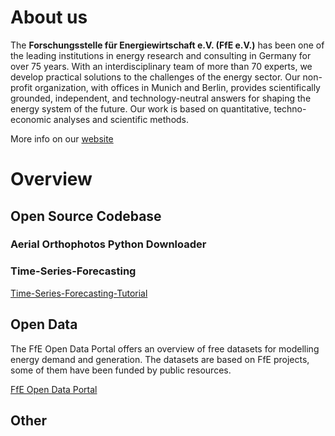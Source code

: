 
# About us
The **Forschungsstelle für Energiewirtschaft e.V. (FfE e.V.)** has been one of the leading institutions in energy research and consulting in Germany for over 75 years. With an interdisciplinary team of more than 70 experts, we develop practical solutions to the challenges of the energy sector. Our non-profit organization, with offices in Munich and Berlin, provides scientifically grounded, independent, and technology-neutral answers for shaping the energy system of the future. Our work is based on quantitative, techno-economic analyses and scientific methods. 


More info on our [website](https://www.ffe.de/en/)

# Overview
   
## Open Source Codebase
  
### Aerial Orthophotos Python Downloader

### Time-Series-Forecasting

[Time-Series-Forecasting-Tutorial](https://github.com/ffe-munich/Time-Series-Forecasting-Tutorial)

   
## Open Data 

The FfE Open Data Portal offers an overview of free datasets for modelling energy demand and generation. The datasets are based on FfE projects, some of them have been funded by public resources.

[FfE Open Data Portal](https://opendata.ffe.de/)

## Other

